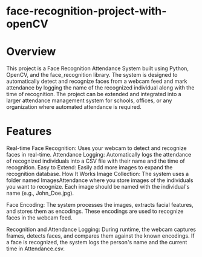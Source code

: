 # face-recognition-project-with-openCV

# Overview
This project is a Face Recognition Attendance System built using Python, OpenCV, and the face_recognition library. The system is designed to automatically detect and recognize faces from a webcam feed and mark attendance by logging the name of the recognized individual along with the time of recognition. The project can be extended and integrated into a larger attendance management system for schools, offices, or any organization where automated attendance is required.

# Features
Real-time Face Recognition: Uses your webcam to detect and recognize faces in real-time.
Attendance Logging: Automatically logs the attendance of recognized individuals into a CSV file with their name and the time of recognition.
Easy to Extend: Easily add more images to expand the recognition database.
How It Works
Image Collection: The system uses a folder named ImagesAttendance where you store images of the individuals you want to recognize. Each image should be named with the individual's name (e.g., John_Doe.jpg).

Face Encoding: The system processes the images, extracts facial features, and stores them as encodings. These encodings are used to recognize faces in the webcam feed.

Recognition and Attendance Logging: During runtime, the webcam captures frames, detects faces, and compares them against the known encodings. If a face is recognized, the system logs the person's name and the current time in Attendance.csv.
